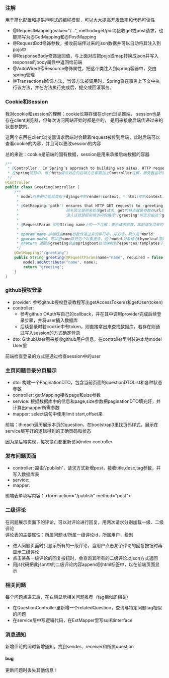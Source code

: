 ### 注解
用于简化配置和提供声明式的编程模型，可以大大提高开发效率和代码可读性
- @RequestMapping(value="/...", method=get/post)接收get或post请求，也能简写为@GetMapping和@PostMapping
- @RequestBod修饰参数，接收前端传过来的json数据并可以自动将其注入到pojo中
- @ResponseBody修饰返回值，与上面对应把pojo或map转换成json并写入response的body属性中返回给前端
- @AutoWired/@Resource修饰属性，把这个类注入到spring容器中，交由spring管理
- @Transactional修饰方法，当该方法被调用时，Spring将在事务上下文中执行该方法，并在方法执行完成后，提交或回滚事务。


### Cookie和Session
我对cookie和session的理解：cookie长期存储在client浏览器端，
session也是存在client浏览器，但每次访问网站开始时都是空的，
是用来接收后端传递过来的状态参数的。

这两个东西在client浏览器请求后端时会跟着request被传到后端，此时后端可以查看cookie的内容，并且可以更改session的内容

总的来说：cookie是前端的固有数据，session是用来承接后端数据的容器

```java
/**
 * @Controller： In Spring’s approach to building web sites, HTTP requests are handled by a controller.
 * 在spring项目中，每个http请求对应的后端方法都要加上Controller注解，服务器监听到的http请求由spring自动交给相应路由的controller层方法处理
 */
@Controller
public class GreetingController {
    /**
     * model对象的功能就类似于django中的render(context, *.html)中的context，把变量带进静态html里渲染
     *
     * @GetMapping("path") ensures that HTTP GET requests to /greeting are mapped to the greeting() method.
     *                     顾名思义是用来处理get请求，get的特点就是参数在url后边跟着，而post传的信息在请求头里面
     *                     说人话就是把前端访问的路径"/greeting"绑定交由这个greeting()方法去处理
     *
     * @RequestParam 加在String name上的一个注解：表示请求参数，即前端发过来的url?后面跟的参数
     *
     * @param name 前端经由name参数传递过来的字符串，非必须，默认是"World"
     * @param model 可以把name装进这个对象里去，这个model对象结合thymeleaf渲染进greeting.html里
     * @return 返回的greeting会由springboot自动映射到resources/templates下的同名html文件，并传给前端
     */
    @GetMapping("/greeting")
    public String greeting(@RequestParam(name="name", required = false, defaultValue = "World") String name, Model model) {
        model.addAttribute("name", name);
        return "greeting";
    }
}
```

### github授权登录
- provider: 参考github授权登录教程写出getAccessToken()和getUser(token)
- controller: 
    - 参考github OAuth写自己的callback，并在其中调用provider完成后续登录步骤，并将user插入数据库
    - 后续登录时若cookie中有token，则直接拿出来查找数据库，若存在则通过写入session的方式确定登录
- dto: GithubUser用来接收github用户信息，在controller里封装进本地model User里

前端检查登录的方式是通过检查session中的user

### 主页问题目录分页展示
- dto: 构建一个PaginationDTO，包含当前页面的questionDTOList和各种状态参数  
- controller: getMapping接收page和size参数  
- service: 根据数据库中的信息和page,size参数把paginationDTO填充好，并计算出mapper所需参数  
- mapper: select语句中使用limit start,offset来  

前端：th:each遍历展示本页的question，在bootstrap3里找页码样式，展示在service层写好的逻辑得到的正确页码和状态  

因为是后端实现，每次换页都重新访问index controller

### 发布问题页面
- controller: 路由'/publish'，请求方式新增post，接收title,desc,tag参数，并写入数据库表
- service:   
- mapper: 

前端表单填写内容：\<form action="/publish" method="post">


### 二级评论
在问题展示页面下的评论，可以对评论进行回复，用两次请求分别加载一级、二级评论  
评论表的主要属性：所属问题id/所属一级评论id，所属用户，级别

- 进入问题页面时只显示所有的一级评论，当用户点击某个评论的回复按钮时再显示二级评论
- 点击某条一级评论的回复按钮时，会查询其所有的二级评论以json方式返回
- 用js代码把此json中的二级评论内容append到html标签中，以在前端页面显示


### 相关问题
每个问题点进去后，在右侧显示相关问题推荐（tag相似即相关）  
- 在QuestionController里新增一个relatedQuestion，查询与特定问题tag相似的问题
- 在service层中写逻辑代码，在ExtMapper里写sql和interface


### 消息通知
新增评论的同时新增通知，找到sender、receiver和所属question

#### bug
更新问题时丢失其他信息！

